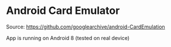 # Android Card Emulator

Source: https://github.com/googlearchive/android-CardEmulation

App is running on Android 8 (tested on real device)
